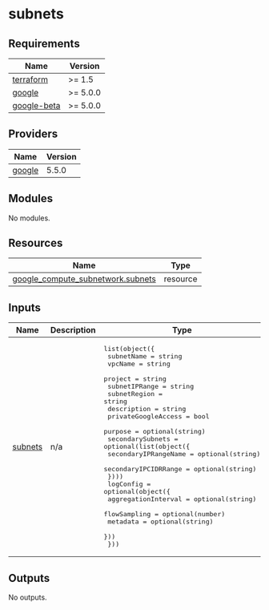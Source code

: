 # subnets

<!-- BEGINNING OF PRE-COMMIT-TERRAFORM DOCS HOOK -->
## Requirements

| Name | Version |
|------|---------|
| <a name="requirement_terraform"></a> [terraform](#requirement\_terraform) | >= 1.5 |
| <a name="requirement_google"></a> [google](#requirement\_google) | >= 5.0.0 |
| <a name="requirement_google-beta"></a> [google-beta](#requirement\_google-beta) | >= 5.0.0 |

## Providers

| Name | Version |
|------|---------|
| <a name="provider_google"></a> [google](#provider\_google) | 5.5.0 |

## Modules

No modules.

## Resources

| Name | Type |
|------|------|
| [google_compute_subnetwork.subnets](https://registry.terraform.io/providers/hashicorp/google/latest/docs/resources/compute_subnetwork) | resource |

## Inputs

| Name | Description | Type | Default | Required |
|------|-------------|------|---------|:--------:|
| <a name="input_subnets"></a> [subnets](#input\_subnets) | n/a | <pre>list(object({<br>    subnetName          = string<br>    vpcName             = string<br>    project             = string<br>    subnetIPRange       = string<br>    subnetRegion        = string<br>    description         = string<br>    privateGoogleAccess = bool<br>    purpose             = optional(string)<br>    secondarySubnets = optional(list(object({<br>      secondaryIPRangeName = optional(string)<br>      secondaryIPCIDRRange = optional(string)<br>    })))<br>    logConfig = optional(object({<br>      aggregationInterval = optional(string)<br>      flowSampling        = optional(number)<br>      metadata            = optional(string)<br>    }))<br>  }))</pre> | n/a | yes |

## Outputs

No outputs.
<!-- END OF PRE-COMMIT-TERRAFORM DOCS HOOK -->
